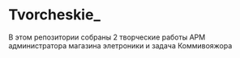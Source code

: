 # Tvorcheskie_
В этом репозитории собраны 2 творческие работы АРМ администратора магазина элетроники и задача Коммивояжора

